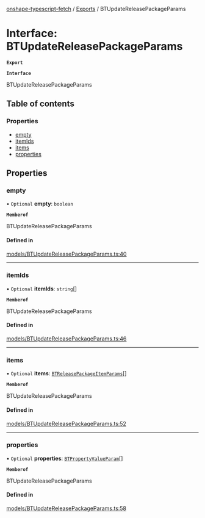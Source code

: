 [onshape-typescript-fetch](../README.md) / [Exports](../modules.md) / BTUpdateReleasePackageParams

# Interface: BTUpdateReleasePackageParams

**`Export`**

**`Interface`**

BTUpdateReleasePackageParams

## Table of contents

### Properties

- [empty](BTUpdateReleasePackageParams.md#empty)
- [itemIds](BTUpdateReleasePackageParams.md#itemids)
- [items](BTUpdateReleasePackageParams.md#items)
- [properties](BTUpdateReleasePackageParams.md#properties)

## Properties

### empty

• `Optional` **empty**: `boolean`

**`Memberof`**

BTUpdateReleasePackageParams

#### Defined in

[models/BTUpdateReleasePackageParams.ts:40](https://github.com/toebes/onshape-typescript-fetch/blob/3e11ae1/models/BTUpdateReleasePackageParams.ts#L40)

___

### itemIds

• `Optional` **itemIds**: `string`[]

**`Memberof`**

BTUpdateReleasePackageParams

#### Defined in

[models/BTUpdateReleasePackageParams.ts:46](https://github.com/toebes/onshape-typescript-fetch/blob/3e11ae1/models/BTUpdateReleasePackageParams.ts#L46)

___

### items

• `Optional` **items**: [`BTReleasePackageItemParams`](BTReleasePackageItemParams.md)[]

**`Memberof`**

BTUpdateReleasePackageParams

#### Defined in

[models/BTUpdateReleasePackageParams.ts:52](https://github.com/toebes/onshape-typescript-fetch/blob/3e11ae1/models/BTUpdateReleasePackageParams.ts#L52)

___

### properties

• `Optional` **properties**: [`BTPropertyValueParam`](BTPropertyValueParam.md)[]

**`Memberof`**

BTUpdateReleasePackageParams

#### Defined in

[models/BTUpdateReleasePackageParams.ts:58](https://github.com/toebes/onshape-typescript-fetch/blob/3e11ae1/models/BTUpdateReleasePackageParams.ts#L58)
